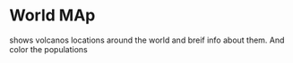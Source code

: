 # World MAp
shows volcanos locations around the world and breif info about them. And color the populations
